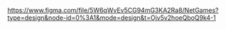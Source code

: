 https://www.figma.com/file/5W6qWvEv5CG94mG3KA2Ra8/NetGames?type=design&node-id=0%3A1&mode=design&t=Ojv5v2hoeQboQ9k4-1
